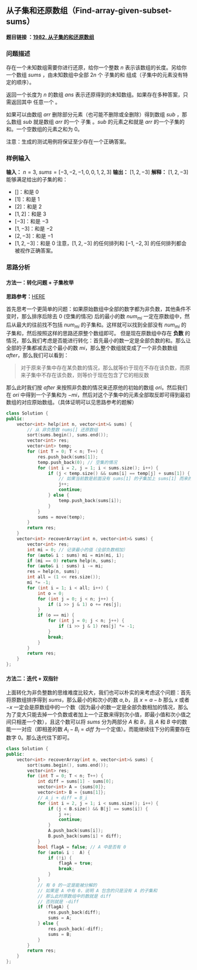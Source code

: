 #

## 从子集和还原数组（Find-array-given-subset-sums）

**题目链接 ：[1982. 从子集的和还原数组](https://leetcode.cn/problems/find-array-given-subset-sums/)**

### 问题描述

存在一个未知数组需要你进行还原，给你一个整数 $n$ 表示该数组的长度。另给你一个数组 $sums$ ，由未知数组中全部 $2n$ 个 子集的和 组成（子集中的元素没有特定的顺序）。

返回一个长度为 $n$ 的数组 $ans$ 表示还原得到的未知数组。如果存在多种答案，只需返回其中 任意一个 。

如果可以由数组 $arr$ 删除部分元素（也可能不删除或全删除）得到数组 $sub$ ，那么数组 $sub$ 就是数组 $arr$ 的一个 子集 。$sub$ 的元素之和就是 $arr$ 的一个子集的和。一个空数组的元素之和为 $0$。

注意：生成的测试用例将保证至少存在一个正确答案。

### 样例输入

**输入：** $n = 3$, $sums = [-3,-2,-1,0,0,1,2,3]$
**输出：** $[1,2,-3]$
**解释：** $[1,2,-3]$ 能够满足给出的子集的和：

- $[]$：和是 $0$
- $[1]$：和是 $1$
- $[2]$：和是 $2$
- $[1,2]$：和是 $3$
- $[-3]$：和是 $-3$
- $[1,-3]$：和是 $-2$
- $[2,-3]$：和是 $-1$
- $[1,2,-3]$：和是 $0$
注意，[$1,2,-3]$ 的任何排列和 $[-1,-2,3]$ 的任何排列都会被视作正确答案。

### 思路分析

#### 方法一：转化问题 + 子集枚举

**思路参考：**[HERE](https://leetcode.cn/problems/find-array-given-subset-sums/solution/ti-jie-cong-zi-ji-de-he-huan-yuan-shu-zu-q9qw/)

首先思考一个更简单的问题：如果原始数组中全部的数字都为非负数，其他条件不变时，那么排序后除去 $0$ (空集的情况) 后的最小的数 $num_{mi}$ 一定在原数组中，然后从最大的往前找不包括 $num_{mi}$ 的子集和。这样就可以找到全部没有 $num_{mi}$ 的子集和，然后按照这样的思路还原整个数组即可。
但是现在原数组中存在 **负数** 的情况，那么我们考虑是否能进行转化：首先最小的数一定是全部负数的和。那么让全部的子集都减去这个最小的数 $mi$，那么整个数组就变成了一个非负数数组 $after$，那么我们可以看到：

> 对于原来子集中存在某负数的情况，那么就等价于现在不存在该负数，而原来子集中不存在该负数，则等价于现在包含了它的相反数

那么此时我们按 $after$ 来按照非负数的情况来还原他的初始的数组 $ori$。然后我们在 $ori$ 中得到一个子集和为 $-mi$，然后对这个子集中的元素全部取反即可得到最初数组的对应原始数组。（具体证明可以见思路参考的题解）

```cpp
class Solution {
public:
    vector<int> help(int n, vector<int>& sums) {
        // 从 非负整数 nums[] 还原数组
        sort(sums.begin(), sums.end());
        vector<int> res;
        vector<int> temp;
        for (int T = 0; T < n; T++) {
            res.push_back(sums[1]);
            temp.push_back(0); // 空集的情况
            for (int i = 2, j = 1; i < sums.size(); i++) {
                if (j < temp.size() && sums[i] == temp[j] + sums[1]) {
                    // 如果当前数是前面没有 sums[1] 的子集加上 sums[1] 而来的话
                    j++;
                    continue;
                } else {
                    temp.push_back(sums[i]);
                }
            }
            sums = move(temp);
        }
        return res;
    }
    vector<int> recoverArray(int n, vector<int>& sums) {
        vector<int> res;
        int mi = 0; // 记录最小的值（全部负数相加）
        for (auto& i : sums) mi = min(mi, i);
        if (mi == 0) return help(n, sums);
        for (auto& i : sums) i -= mi;
        res = help(n, sums);
        int all = (1 << res.size());
        mi *= -1;
        for (int i = 1; i < all; i++) {
            int o = 0;
            for (int j = 0; j < n; j++) {
                if (i >> j & 1) o += res[j];
            }
            if (o == mi) {
                for (int j = 0; j < n; j++) {
                    if (i >> j & 1) res[j] *= -1;
                }
                break;
            }
        }
        return res;
    }
};
```

#### 方法二：迭代 + 双指针

上面转化为非负整数的思维难度比较大，我们也可以朴实的来考虑这个问题：首先将原数组排序得到 $sums$，那么最小的和次小的数 $a,b$，且 $x = a-b$ 那么 $x$ 或者 $-x$ 一定会是原数组中的一个数（因为最小的数一定是全部负数相加的情况，那么为了变大只能去掉一个负数或者加上一个正数来得到次小值，即最小值和次小值之间只相差一个数），且这个数可以将 $sums$ 分为两部分 $A$ 和 $B$，且 $A$ 和 $B$ 中的数能一一对应（即相差的数 $A_i - B_i = diff$ 为一个定值）。而能继续往下分的需要存在数字 $0$。那么迭代往下即可。

```cpp
class Solution {
public:
    vector<int> recoverArray(int n, vector<int>& sums) {
        sort(sums.begin(), sums.end());
        vector<int> res;
        for (int T = 0; T < n; T++) {
            int diff = sums[1] - sums[0];
            vector<int> A = {sums[0]};
            vector<int> B = {sums[1]};
            // A_i + diff = B_i
            for (int i = 2, j = 1; i < sums.size(); i++) {
                if (j < B.size() && B[j] == sums[i]) {
                    j ++;
                    continue;
                }
                A.push_back(sums[i]);
                B.push_back(sums[i] + diff);
            }
            bool flagA = false; // A 中是否有 0
            for (auto& i :  A) {
                if (!i) {
                    flagA = true;
                    break;
                }
            }
            // 有 0 的一定是能被分解的
            // 如果是 A 中有 0，说明 A 包含的只是没有 A 的子集和
            // 那么此时原数组中的数就是 diff
            // 否则就是 -diff
            if (flagA) {
                res.push_back(diff);
                sums = A;
            } else {
                res.push_back(-diff);
                sums = B;
            }
        }
        return res;
    }
};
```

